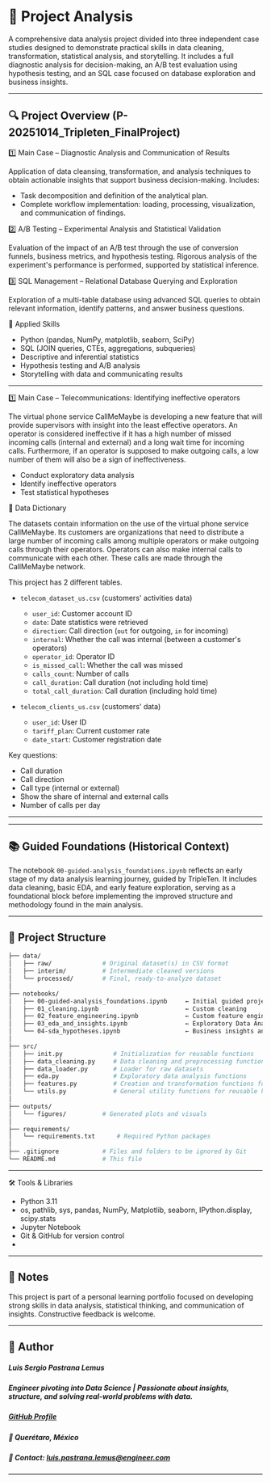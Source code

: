 # 🧭 Project Analysis

A comprehensive data analysis project divided into three independent case studies designed to demonstrate practical skills in data cleaning, transformation, statistical analysis, and storytelling. It includes a full diagnostic analysis for decision-making, an A/B test evaluation using hypothesis testing, and an SQL case focused on database exploration and business insights.

---

## 🔍 Project Overview (P-20251014_Tripleten_FinalProject)

1️⃣ Main Case – Diagnostic Analysis and Communication of Results

Application of data cleansing, transformation, and analysis techniques to obtain actionable insights that support business decision-making.
Includes:

- Task decomposition and definition of the analytical plan.   
- Complete workflow implementation: loading, processing, visualization, and communication of findings.

2️⃣ A/B Testing – Experimental Analysis and Statistical Validation

Evaluation of the impact of an A/B test through the use of conversion funnels, business metrics, and hypothesis testing.
Rigorous analysis of the experiment's performance is performed, supported by statistical inference.

3️⃣ SQL Management – ​​Relational Database Querying and Exploration

Exploration of a multi-table database using advanced SQL queries to obtain relevant information, identify patterns, and answer business questions.

🧠 Applied Skills

- Python (pandas, NumPy, matplotlib, seaborn, SciPy)
- SQL (JOIN queries, CTEs, aggregations, subqueries)
- Descriptive and inferential statistics
- Hypothesis testing and A/B analysis
- Storytelling with data and communicating results

---

1️⃣ Main Case – Telecommunications: Identifying ineffective operators

The virtual phone service CallMeMaybe is developing a new feature that will provide supervisors with insight into the least effective operators. An operator is considered ineffective if it has a high number of missed incoming calls (internal and external) and a long wait time for incoming calls. Furthermore, if an operator is supposed to make outgoing calls, a low number of them will also be a sign of ineffectiveness.

- Conduct exploratory data analysis
- Identify ineffective operators
- Test statistical hypotheses

🧮 Data Dictionary

The datasets contain information on the use of the virtual phone service CallMeMaybe. Its customers are organizations that need to distribute a large number of incoming calls among multiple operators or make outgoing calls through their operators. Operators can also make internal calls to communicate with each other. These calls are made through the CallMeMaybe network.

This project has 2 different tables.

- `telecom_dataset_us.csv` (customers' activities data)
  - `user_id`: Customer account ID
  - `date`: Date statistics were retrieved
  - `direction`: Call direction (`out` for outgoing, `in` for incoming)
  - `internal`: Whether the call was internal (between a customer's operators)
  - `operator_id`: Operator ID
  - `is_missed_call`: Whether the call was missed
  - `calls_count`: Number of calls
  - `call_duration`: Call duration (not including hold time)
  - `total_call_duration`: Call duration (including hold time)

- `telecom_clients_us.csv` (customers' data)
  - `user_id`: User ID
  - `tariff_plan`: Current customer rate
  - `date_start`: Customer registration date


Key questions:

- Call duration
- Call direction
- Call type (internal or external)
- Show the share of internal and external calls
- Number of calls per day

---




---

## 📚 Guided Foundations (Historical Context)

The notebook `00-guided-analysis_foundations.ipynb` reflects an early stage of my data analysis learning journey, guided by TripleTen. It includes data cleaning, basic EDA, and early feature exploration, serving as a foundational block before implementing the improved structure and methodology found in the main analysis.

---

## 📂 Project Structure

```bash
├── data/
│   ├── raw/              # Original dataset(s) in CSV format
│   ├── interim/          # Intermediate cleaned versions
│   └── processed/        # Final, ready-to-analyze dataset
│
├── notebooks/
│   ├── 00-guided-analysis_foundations.ipynb     ← Initial guided project (TripleTen)
│   ├── 01_cleaning.ipynb                        ← Custom cleaning 
│   ├── 02_feature_engineering.ipynb             ← Custom feature engineering
│   ├── 03_eda_and_insights.ipynb                ← Exploratory Data Analysis & visual storytelling
│   └── 04-sda_hypotheses.ipynb                  ← Business insights and hypothesis testing
│
├── src/
│   ├── init.py              # Initialization for reusable functions
│   ├── data_cleaning.py     # Data cleaning and preprocessing functions
│   ├── data_loader.py       # Loader for raw datasets
│   ├── eda.py               # Exploratory data analysis functions
│   ├── features.py          # Creation and transformation functions for new variables to support modeling and EDA
│   └── utils.py             # General utility functions for reusable helpers
│
├── outputs/
│   └── figures/          # Generated plots and visuals
│
├── requirements/
│   └── requirements.txt      # Required Python packages
│
├── .gitignore            # Files and folders to be ignored by Git
└── README.md             # This file
```
---

🛠️ Tools & Libraries

- Python 3.11
- os, pathlib, sys, pandas, NumPy, Matplotlib, seaborn, IPython.display, scipy.stats
- Jupyter Notebook
- Git & GitHub for version control
-

---

## 📌 Notes

This project is part of a personal learning portfolio focused on developing strong skills in data analysis, statistical thinking, and communication of insights. Constructive feedback is welcome.

---

## 👤 Author   
##### Luis Sergio Pastrana Lemus   
##### Engineer pivoting into Data Science | Passionate about insights, structure, and solving real-world problems with data.   
##### [GitHub Profile](https://github.com/LuisPastranaLemus)   
##### 📍 Querétaro, México     
##### 📧 Contact: luis.pastrana.lemus@engineer.com   
---

